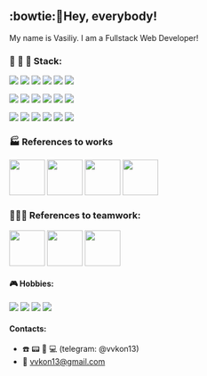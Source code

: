 ## :bowtie:👋Hey, everybody! 
My name is Vasiliy. I am a Fullstack Web Developer! 
### :wrench: :hammer: :floppy_disk: Stack:   

<img src="https://img.shields.io/badge/HTML-2F4F4F?style=for-the-badge&logo=html5"/> <img src="https://img.shields.io/badge/CSS-2F4F4F?style=for-the-badge&logo=css3"/> <img src="https://img.shields.io/badge/SCSS-2F4F4F?style=for-the-badge&logo=sass"/> <img src="https://img.shields.io/badge/tailwind%20css-2F4F4F?style=for-the-badge&logo=tailwindcss"> <img src="https://img.shields.io/badge/JavaScript-2F4F4F?style=for-the-badge&logo=javascript"/> <img src="https://img.shields.io/badge/typescript-2F4F4F?style=for-the-badge&logo=typescript"> 

<img src="https://img.shields.io/badge/React-597272?style=for-the-badge&logo=react"/> <img src="https://img.shields.io/badge/vite-597272?style=for-the-badge&logo=vite"/> <img src="https://img.shields.io/badge/next.js-597272?style=for-the-badge&logo=nextdotjs"/> <img src="https://img.shields.io/badge/redux-597272?style=for-the-badge&logo=redux"/> <img src="https://img.shields.io/badge/tanstack%20query-597272?style=for-the-badge&logo=reactquery"/> <img src="https://img.shields.io/badge/react%20hook%20form-597272?style=for-the-badge&logo=reacthookform"/>   

<img src="https://img.shields.io/badge/Node.js-7A8E8E?style=for-the-badge&logo=nodedotjs"/> <img src="https://img.shields.io/badge/express.js-7A8E8E?style=for-the-badge&logo=express"/> <img src="https://img.shields.io/badge/Git-7A8E8E?style=for-the-badge&logo=git"/> <img src="https://img.shields.io/badge/Figma-7A8E8E?style=for-the-badge&logo=figma"/> <img src="https://img.shields.io/badge/MongoDB-7A8E8E?style=for-the-badge&logo=mongodb"/>  <img src="https://img.shields.io/badge/Storybook-7A8E8E?style=for-the-badge&logo=storybook"/>

### :factory: References to works 
[<img src="http://www.takes.org/logo.png" height="64px"/>](https://github.com/vvkon13/movies-explorer-frontend/tree/main) [<img src="https://www.freepngimg.com/thumb/video_camera/86741-projector-movie-brand-accessory-camera-video.png" height="64px"/>](https://github.com/vvkon13/movies-explorer-api) [<img src="https://papik.pro/izobr/uploads/posts/2023-02/1676957661_papik-pro-p-poezd-sharzh-25.jpg" height="64px"/>](https://github.com/vvkon13/russian-travel) [<img src="https://down.imgspng.com/download/0720/book_PNG51114.png" height="64px"/>](https://github.com/vvkon13/how-to-learn)

### 🧑‍🤝‍🧑 References to teamwork:
[<img src="https://i.pinimg.com/736x/2f/0d/bc/2f0dbc75f96bda0fd1c91ba9a63385ed.jpg" height="64px"/>](https://github.com/vvkon13/better-together)
[<img src="https://avatars.githubusercontent.com/u/155900142?s=200&v=4" height="64px"/>](https://github.com/Pet-projects-CodePET/Frontend/tree/develop)
[<img src="https://photo.tvigle.ru/res/tvigle/video/2018/04/27/27954e48-75eb-487d-a256-c76bb5207ec4.png" height="64px"/>](https://github.com/vvkon13/tourist-passport/tree/main)


#### :video_game: Hobbies:
<img src="https://img.shields.io/badge/codewars-b22222?style=flat&logo=codewars&logoColor=000000"/> <img src="https://img.shields.io/badge/LeetCode-000000?style=flat&logo=leetcode"/> <img src="https://img.shields.io/badge/Chess.com-4f7942?style=flat&logo=''&logoColor=000000"/> <img src="https://img.shields.io/badge/FIFA-101090?style=flat&logo=FIFA"/>
#### Сontacts:
* :telephone: :pager: :fax: :computer:   (telegram: @vvkon13)
* 📧 vvkon13@gmail.com

<!--- [<img src="https://live.staticflickr.com/8299/7787950668_9bba64c131_b.jpg" height="64px"/>](https://github.com/vvkon13/react-mesto-api-full-gha) --->
